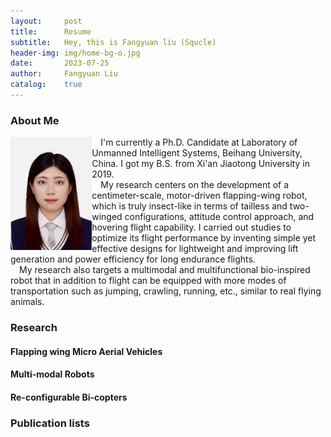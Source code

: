 ```yaml
---
layout:     post
title:      Resume
subtitle:   Hey, this is Fangyuan liu (Squcle)
header-img: img/home-bg-o.jpg
date:       2023-07-25
author:     Fangyuan Liu
catalog:    true
---
```


### About Me
<div>
<img align="left" src="/img/photo.png" style="zoom:30%"/>
</div>

&ensp;&ensp;I'm currently a Ph.D. Candidate at Laboratory of Unmanned Intelligent Systems, Beihang University, China. I got my B.S. from Xi'an Jiaotong University in 2019.  
&ensp;&ensp;My research centers on the development of a centimeter-scale, motor-driven flapping-wing robot, which is truly insect-like in terms of tailless and two-winged configurations, attitude control approach, and hovering flight capability. I carried out studies to optimize its flight performance by inventing simple yet effective designs for lightweight and improving lift generation and power efficiency for long endurance flights.  
&ensp;&ensp;My research also targets a multimodal and multifunctional bio-inspired robot that in addition to flight can be equipped with more modes of transportation such as jumping, crawling, running, etc., similar to real flying animals.  

### Research
#### Flapping wing Micro Aerial Vehicles

#### Multi-modal Robots

#### Re-configurable Bi-copters

### Publication lists

